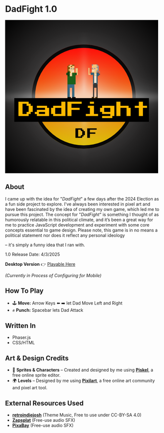# DadFight 1.0
<img src="./assets/DadFightLogo.png" alt="DF Logo" width="500"/>

## About
I came up with the idea for "_DadFight_" a few days after the 2024 Election as a fun side project to explore. I've always been interested in pixel art and have been fascinated by the idea of creating my own game, which led me to pursue this project. The concept for "_DadFight_" is something I thought of as humorously relatable in this political climate, and it’s been a great way for me to practice JavaScript development and experiment with some core concepts essential to game design. Please note, this game is in no means a political statement nor does it reflect any personal ideology 


– it's simply a funny idea that I ran with.

1.0 Release Date: 4/3/2025

**Desktop Version**
👉 <a href="https://alexandersuglio.github.io/DadFight/"> Playable Here </a>

_(Currently in Process of Configuring for Mobile)_

## How To Play
- 🕹 **Move:** Arrow Keys ⬅️ ➡️ let Dad Move Left and Right
- ✊ **Punch:** Spacebar lets Dad Attack

## Written In
- Phaser.js
- CSS/HTML

## Art & Design Credits  
- 🎨 **Sprites & Characters** – Created and designed by me using [**Piskel**](https://www.piskelapp.com), a free online sprite editor.  
- 🌍 **Levels** – Designed by me using [**Pixilart**](https://www.pixilart.com), a free online art community and pixel art tool.

## External Resources Used
- [**retroindiejosh**](https://retroindiejosh.itch.io) (Theme Music, Free to use under CC-BY-SA 4.0)
- [**Zapsplat**](https://Zapsplat.com) (Free-use audio SFX)
- [**PixaBay**](https://PixaBay.com) (Free-use audio SFX) 

